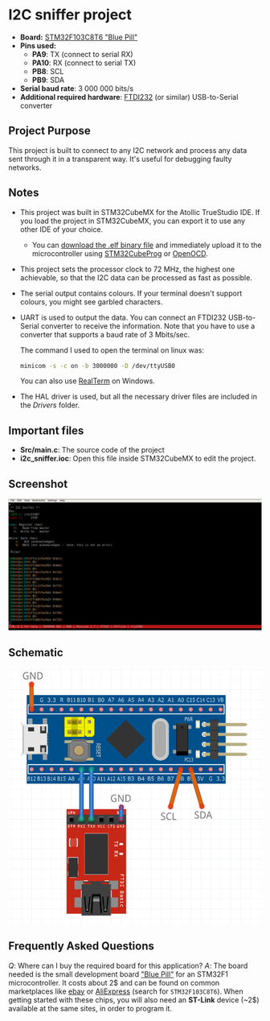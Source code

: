 # I2C sniffer project
- **Board:** [STM32F103C8T6 "Blue Pill"](https://os.mbed.com/users/hudakz/code/STM32F103C8T6_Hello/)
- **Pins used:**
  - **PA9**: TX (connect to serial RX)
  - **PA10**: RX (connect to serial TX)
  - **PB8**: SCL
  - **PB9**: SDA
- **Serial baud rate**: 3 000 000 bits/s
- **Additional required hardware**: [FTDI232](https://www.sparkfun.com/products/12731) (or similar) USB-to-Serial converter
  
## Project Purpose
This project is built to connect to any I2C network and process any data sent through it in a transparent way.
It's useful for debugging faulty networks.
  
## Notes
- This project was built in STM32CubeMX for the Atollic TrueStudio IDE. If you load the project in STM32CubeMX, you can export
it to use any other IDE of your choice.
  - You can [download the .elf binary file](https://github.com/kongr45gpen/i2c-sniffer/releases) and immediately upload it to the microcontroller using [STM32CubeProg](https://www.st.com/en/development-tools/stm32cubeprog.html) or [OpenOCD](http://openocd.org/).
- This project sets the processor clock to 72 MHz, the highest one achievable, so that the I2C data can be processed
as fast as possible.
- The serial output contains colours. If your terminal doesn't support colours, you might see garbled characters.
- UART is used to output the data. You can connect an FTDI232 USB-to-Serial converter to receive the information.
  Note that you have to use a converter that supports a baud rate of 3 Mbits/sec.

  The command I used to open the terminal on linux was:
  ```bash
  minicom -s -c on -b 3000000 -D /dev/ttyUSB0
  ```
  
  You can also use [RealTerm](https://sourceforge.net/projects/realterm/) on Windows.
- The HAL driver is used, but all the necessary driver files are included in the *Drivers* folder.

## Important files
- **Src/main.c**: The source code of the project
- **i2c_sniffer.ioc**: Open this file inside STM32CubeMX to edit the project.

## Screenshot
[![I2C Sniffer serial output screenshot](screenshot.png)](https://github.com/kongr45gpen/i2c-sniffer/raw/master/screenshot.png)
  
## Schematic
[![Project Schematic](schematic.png)](https://github.com/kongr45gpen/i2c-sniffer/raw/master/schematic.png)

## Frequently Asked Questions
*Q*: Where can I buy the required board for this application?
*A*: The board needed is the small development board ["Blue Pill"](https://os.mbed.com/users/hudakz/code/STM32F103C8T6_Hello/) for an STM32F1 microcontroller. It costs about 2$ and can be found on common marketplaces like [ebay](https://www.ebay.com/sch/i.html?_nkw=stm32f103c8t6) or [AliExpress](https://www.aliexpress.com/wholesale?SearchText=stm32f103c8t6) (search for `STM32F103C8T6`). When getting started with these chips, you will also need an **ST-Link** device (~2$) available at the same sites, in order to program it.
